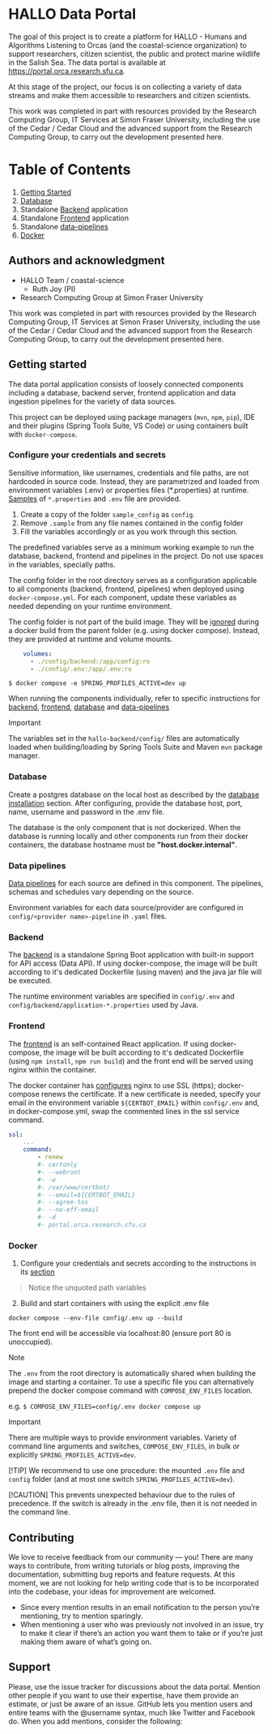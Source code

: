 # HALLO Data Portal

The goal of this project is to create a platform for HALLO - Humans and Algorithms Listening to Orcas (and the coastal-science organization) to support researchers, citizen scientist, the public and protect marine wildlife in the Salish Sea. The data portal is available at https://portal.orca.research.sfu.ca.

At this stage of the project, our focus is on collecting a variety of data streams and make them accessible to researchers and citizen scientists. 

This work was completed in part with resources provided by the Research Computing Group, IT Services at Simon Fraser University, including the use of the Cedar / Cedar Cloud and the advanced support from the Research Computing Group, to carry out the development presented here.

# Table of Contents
1. [Getting Started](#getting-started)
2. [Database](#database)
3. Standalone [Backend](./hallo-app-backend/README.md "standalone backend") application
4. Standalone [Frontend](./hallo-app-frontend/README.md "standalone frontend") application
5. Standalone [data-pipelines](./data-pipelines/README.md "standalone pipelines")
6. [Docker](#docker)

<!-- ## Description
Let people know what your project can do specifically. Provide context and add a link to any reference visitors might be unfamiliar with. A list of Features or a Background subsection can also be added here. If there are alternatives to your project, this is a good place to list differentiating factors. -->

<!-- ## TODO: Visuals
Depending on what you are making, it can be a good idea to include screenshots or even a video (you'll frequently see GIFs rather than actual videos). Tools like ttygif can help, but check out Asciinema for a more sophisticated method. -->

<!-- ## TODO: Installation
Within a particular ecosystem, there may be a common way of installing things, such as using Yarn, NuGet, or Homebrew. However, consider the possibility that whoever is reading your README is a novice and would like more guidance. Listing specific steps helps remove ambiguity and gets people to using your project as quickly as possible. If it only runs in a specific context like a particular programming language version or operating system or has dependencies that have to be installed manually, also add a Requirements subsection. -->

<!-- ## TODO: Roadmap
If you have ideas for releases in the future, it is a good idea to list them in the README. -->

## Authors and acknowledgment
- HALLO Team / coastal-science
    - Ruth Joy (PI)
- Research Computing Group at Simon Fraser University

This work was completed in part with resources provided by the Research Computing Group, IT Services at Simon Fraser University, including the use of the Cedar / Cedar Cloud and the advanced support from the Research Computing Group, to carry out the development presented here.

<!-- ## TODO: License TBD
For open source projects, say how it is licensed. -->

## Getting started

The data portal application consists of loosely connected components including a database, backend server, frontend application and data ingestion pipelines for the variety of data sources.

This project can be deployed using package managers (`mvn`, `npm`, `pip`), IDE and their plugins (Spring Tools Suite, VS Code) or using containers built with `docker-compose`.

### Configure your credentials and secrets
  
Sensitive information, like usernames, credentials and file paths, are not hardcoded in source code. Instead, they are parametrized and loaded from environment variables (.env) or properties files (*.properties) at runtime. [Samples](sample_config/) of `*.properties` and `.env` file are provided.

1. Create a copy of the folder `sample_config` as `config`. 
2. Remove `.sample` from any file names contained in the config folder
3. Fill the variables accordingly or as you work through this section.

The predefined variables serve as a minimum working example to run the database, backend, frontend and pipelines in the project. Do not use spaces in the variables, specially paths.

The config folder in the root directory serves as a configuration applicable to all components (backend, frontend, pipelines) when deployed using `docker-compose.yml`. For each component, update these variables as needed depending on your runtime environment. 

The config folder is not part of the build image. They will be [ignored](./.dockerignore) during a docker build from the parent folder (e.g. using docker compose). Instead, they are provided at runtime and volume mounts.

```yaml
    volumes:
      - ./config/backend:/app/config:ro
      - ./config/.env:/app/.env:ro
```
```shell
$ docker compose -e SPRING_PROFILES_ACTIVE=dev up   
```

When running the components individually, refer to specific instructions for [backend](./hallo-app-backend/README.md#configure-usernames-passwords-and-other-sensitive-information), [frontend](./hallo-app-frontend/README.md#npm-start), [database](./database/README.md) and [data-pipelines](./data-pipelines/README.md)

> [!Important]
> The variables set in the `hallo-backend/config/` files are automatically loaded when building/loading by Spring Tools Suite and Maven `mvn` package manager.   

### Database

Create a postgres database on the local host as described by the [database installation](./database/README.md#installation) section.
After configuring, provide the database host, port, name, username and password in the .env file.

The database is the only component that is not dockerized. When the database is running locally and other components run from their docker containers, the database hostname must be **"host.docker.internal"**.
 
### Data pipelines

[Data pipelines](./data-pipelines/) for each source are defined in this component. The pipelines, schemas and schedules vary depending on the source.

Environment variables for each data source/provider are configured in `config/<provider name>-pipeline` in `.yaml` files.

### Backend

The [backend](./hallo-app-backend/) is a standalone Spring Boot application with built-in support for API access (Data API). If using docker-compose, the image will be built according to it's dedicated Dockerfile (using maven) and the java jar file will be executed.

The runtime environment variables are specified in `config/.env` and `config/backend/application-*.properties` used by Java. 

### Frontend

The [frontend](./hallo-app-frontend/) is an self-contained React application. If using docker-compose, the image will be built according to it's dedicated Dockerfile (using `npm install`, `npm run build`) and the front end will be served using nginx within the container. 

The docker container has [configures](./nginx/) nginx to use SSL (https); docker-compose renews the certificate. If a new certificate is needed, specify your email in the environment variable `${CERTBOT_EMAIL}` within `config/.env` and, in docker-compose.yml, swap the commented lines in the ssl service command.

```yaml
ssl:
    ...
    command:
        - renew
        #- certonly
        #- --webroot
        #- -w
        #- /var/www/certbot/
        #- --email=${CERTBOT_EMAIL}
        #- --agree-tos
        #- --no-eff-email
        #- -d
        #- portal.orca.research.sfu.ca
```

### Docker

1. Configure your credentials and secrets according to the instructions in its [section](#configure-your-credentials-and-secrets)
> Notice the unquoted path variables

2. Build and start containers with using the explicit .env file
```shell
docker compose --env-file config/.env up --build
```

The front end will be accessible via localhost:80 (ensure port 80 is unoccupied).
> [!NOTE]
> The `.env` from the root directory is automatically shared when building the image and starting a container. To use a specific file you can alternatively prepend the docker compose command with `COMPOSE_ENV_FILES` location.
>
> e.g. `$ COMPOSE_ENV_FILES=config/.env docker compose up `

> [!Important]
> There are multiple ways to provide environment variables. Variety of command line arguments and switches, `COMPOSE_ENV_FILES`, in bulk or explicitly `SPRING_PROFILES_ACTIVE=dev`. 
>
> [!TIP]
> We recommend to use one procedure: the mounted `.env` file and `config` folder (and at most one switch `SPRING_PROFILES_ACTIVE=dev`). 
>
> [!CAUTION]
>This prevents unexpected behaviour due to the rules of precedence. If the switch is already in the .env file, then it is not needed in the command line.

## Contributing
We love to receive feedback from our community — you! There are many ways to contribute, from writing tutorials or blog posts, improving the documentation, submitting bug reports and feature requests. At this moment, we are not looking for help writing code that is to be incorporated into the codebase, your ideas for improvement are welcomed.

- Since every mention results in an email notification to the person you’re mentioning, try to mention sparingly.
- When mentioning a user who was previously not involved in an issue, try to make it clear if there’s an action you want them to take or if you’re just making them aware of what’s going on.

## Support
Please, use the issue tracker for discussions about the data portal. Mention other people if you want to use their expertise, have them provide an estimate, or just be aware of an issue. GitHub lets you mention users and entire teams with the @username syntax, much like Twitter and Facebook do. When you add mentions, consider the following: